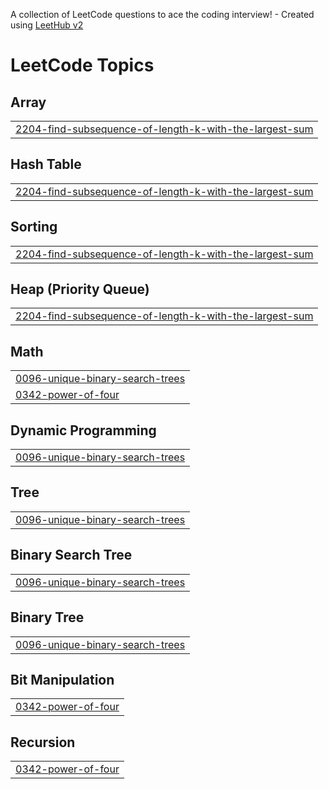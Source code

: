 A collection of LeetCode questions to ace the coding interview! - Created using [LeetHub v2](https://github.com/arunbhardwaj/LeetHub-2.0)
<!---LeetCode Topics Start-->
# LeetCode Topics
## Array
|  |
| ------- |
| [2204-find-subsequence-of-length-k-with-the-largest-sum](https://github.com/Dev-Bhardwaj123/LC-Questions/tree/master/2204-find-subsequence-of-length-k-with-the-largest-sum) |
## Hash Table
|  |
| ------- |
| [2204-find-subsequence-of-length-k-with-the-largest-sum](https://github.com/Dev-Bhardwaj123/LC-Questions/tree/master/2204-find-subsequence-of-length-k-with-the-largest-sum) |
## Sorting
|  |
| ------- |
| [2204-find-subsequence-of-length-k-with-the-largest-sum](https://github.com/Dev-Bhardwaj123/LC-Questions/tree/master/2204-find-subsequence-of-length-k-with-the-largest-sum) |
## Heap (Priority Queue)
|  |
| ------- |
| [2204-find-subsequence-of-length-k-with-the-largest-sum](https://github.com/Dev-Bhardwaj123/LC-Questions/tree/master/2204-find-subsequence-of-length-k-with-the-largest-sum) |
## Math
|  |
| ------- |
| [0096-unique-binary-search-trees](https://github.com/Dev-Bhardwaj123/LC-Questions/tree/master/0096-unique-binary-search-trees) |
| [0342-power-of-four](https://github.com/Dev-Bhardwaj123/LC-Questions/tree/master/0342-power-of-four) |
## Dynamic Programming
|  |
| ------- |
| [0096-unique-binary-search-trees](https://github.com/Dev-Bhardwaj123/LC-Questions/tree/master/0096-unique-binary-search-trees) |
## Tree
|  |
| ------- |
| [0096-unique-binary-search-trees](https://github.com/Dev-Bhardwaj123/LC-Questions/tree/master/0096-unique-binary-search-trees) |
## Binary Search Tree
|  |
| ------- |
| [0096-unique-binary-search-trees](https://github.com/Dev-Bhardwaj123/LC-Questions/tree/master/0096-unique-binary-search-trees) |
## Binary Tree
|  |
| ------- |
| [0096-unique-binary-search-trees](https://github.com/Dev-Bhardwaj123/LC-Questions/tree/master/0096-unique-binary-search-trees) |
## Bit Manipulation
|  |
| ------- |
| [0342-power-of-four](https://github.com/Dev-Bhardwaj123/LC-Questions/tree/master/0342-power-of-four) |
## Recursion
|  |
| ------- |
| [0342-power-of-four](https://github.com/Dev-Bhardwaj123/LC-Questions/tree/master/0342-power-of-four) |
<!---LeetCode Topics End-->